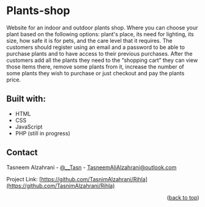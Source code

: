 # Plants-shop
Website for an indoor and outdoor plants shop. 
Where you can choose your plant based on the following options: plant's place, its need for lighting, its size, how safe it is for pets, and the care level that it requires. The customers should register using an email and a password to be able to purchase plants and to have access to their previous purchases. 
After the customers add all the plants they need to the “shopping cart” they can view those items there, remove some plants from it, increase the number of some plants they wish to purchase or just checkout and pay the plants price.

## Built with:
* HTML
* CSS
* JavaScript
* PHP (still in progress)

<!-- CONTACT -->
## Contact

Tasneem Alzahrani - [@__Tasn](https://twitter.com/__tasn) - TasneemAliAlzahrani@outlook.com

Project Link: [https://github.com/TasnimAlzahrani/Rihla](https://github.com/TasnimAlzahrani/Rihla)

<p align="right">(<a href="#top">back to top</a>)</p>
